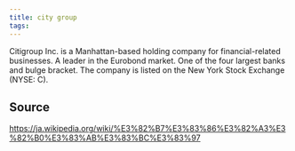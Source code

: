 ```yaml
---
title: city ​​group
tags: 
---
```


Citigroup Inc. is a Manhattan-based holding company for financial-related businesses. A leader in the Eurobond market. One of the four largest banks and bulge bracket. The company is listed on the New York Stock Exchange (NYSE: C).

## Source
https://ja.wikipedia.org/wiki/%E3%82%B7%E3%83%86%E3%82%A3%E3%82%B0%E3%83%AB%E3%83%BC%E3%83%97